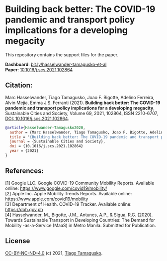 # Building back better: The COVID-19 pandemic and transport policy implications for a developing megacity

This repository contains the support files for the paper.

**Dashboard**: [bit.ly/hasselwander-tamagusko-et-al](https://bit.ly/hasselwander-tamagusko-et-al)  
 **Paper**: [10.1016/j.scs.2021.102864](https://doi.org/10.1016/j.scs.2021.102864)

## Citation:

Marc Hasselwander, Tiago Tamagusko, Joao F. Bigotte, Adelino Ferreira, Alvin Mejia, Emma J.S. Ferranti (2021). **Building back better: The COVID-19 pandemic and transport policy implications for a developing megacity**, Sustainable Cities and Society, Volume 69, 2021, 102864, ISSN 2210-6707, [DOI: 10.1016/j.scs.2021.102864](https://doi.org/10.1016/j.scs.2021.102864).

```bibtex
@article{Hasselwander-Tamagusko2020,
  author = {Marc Hasselwander, Tiago Tamagusko, Joao F. Bigotte, Adelino Ferreira, Alvin Mejia, Emma J.S. Ferranti},
  title = "{Building back better: The COVID-19 pandemic and transport policy implications for a developing megacity}",
  journal = {Sustainable Cities and Society},
  doi = {10.1016/j.scs.2021.102864}
  year = {2021}
}
```
## References:
[1] Google LLC. Google COVID-19 Community Mobility Reports. Available online: https://www.google.com/covid19/mobility/  
[2] Apple Inc. Apple Mobility Trends Reports. Available online: https://www.apple.com/covid19/mobility  
[3] Department of Health. COVID-19 Tracker. Available online: https://doh.gov.ph  
[4] Hasselwander, M., Bigotte, J.M., Antunes, A.P., & Sigua, R.G. (2020). Towards Sustainable Transport in Developing Countries: The Demand for Mobility -as-a-Service (MaaS) in Metro Manila. Submitted for Publication.

## License

[CC-BY-NC-ND-4.0](LICENSE) (c) 2021, [Tiago Tamagusko](https://tamagusko.github.io/).
